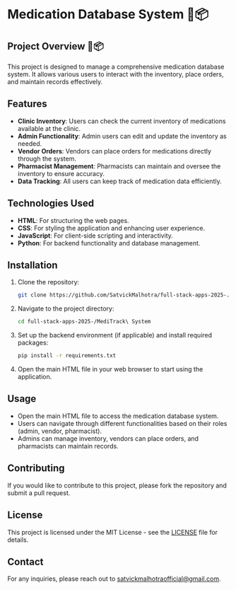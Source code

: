 # Medication Database System 💊📦

## Project Overview 💊📦
This project is designed to manage a comprehensive medication database system. It allows various users to interact with the inventory, place orders, and maintain records effectively.

## Features
- **Clinic Inventory**: Users can check the current inventory of medications available at the clinic.
- **Admin Functionality**: Admin users can edit and update the inventory as needed.
- **Vendor Orders**: Vendors can place orders for medications directly through the system.
- **Pharmacist Management**: Pharmacists can maintain and oversee the inventory to ensure accuracy.
- **Data Tracking**: All users can keep track of medication data efficiently.

## Technologies Used
- **HTML**: For structuring the web pages.
- **CSS**: For styling the application and enhancing user experience.
- **JavaScript**: For client-side scripting and interactivity.
- **Python**: For backend functionality and database management.

## Installation
1. Clone the repository:
   ```bash
   git clone https://github.com/SatvickMalhotra/full-stack-apps-2025-.git
   ```
2. Navigate to the project directory:
   ```bash
   cd full-stack-apps-2025-/MediTrack\ System
   ```
3. Set up the backend environment (if applicable) and install required packages:
   ```bash
   pip install -r requirements.txt
   ```
4. Open the main HTML file in your web browser to start using the application.

## Usage
- Open the main HTML file to access the medication database system.
- Users can navigate through different functionalities based on their roles (admin, vendor, pharmacist).
- Admins can manage inventory, vendors can place orders, and pharmacists can maintain records.

## Contributing
If you would like to contribute to this project, please fork the repository and submit a pull request.

## License
This project is licensed under the MIT License - see the [LICENSE](LICENSE) file for details.

## Contact
For any inquiries, please reach out to [satvickmalhotraofficial@gmail.com](mailto:satvickmalhotraofficial@gmail.com).
